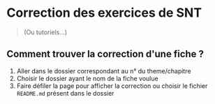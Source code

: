 # Correction des exercices de SNT

> (Ou tutoriels...)

## Comment trouver la correction d'une fiche ?

1. Aller dans le dossier correspondant au n° du theme/chapitre
2. Choisir le dossier ayant le nom de la fiche voulue
3. Faire défiler la page pour afficher la correction ou choisir le fichier `README.md` présent dans le dossier
